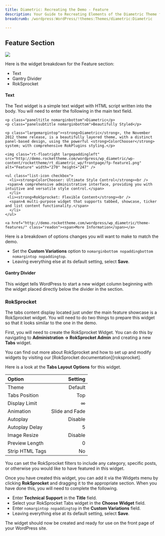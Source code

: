 ```yaml
---
title: Diametric: Recreating the Demo - Feature
description: Your Guide to Recreating Elements of the Diametric Theme for WordPress
breadcrumb: /wordpress:WordPress/!themes:Themes/diametric:Diametric

---
```


Feature Section
-----
![][demo3]

Here is the widget breakdown for the Feature section:

* Text
* Gantry Divider
* RokSprocket

#### Text
The Text widget is a simple text widget with HTML script written into the body. You will need to enter the following in the main text field.

~~~
<p class="paneltitle nomarginbottom">Diametric</p>
<p class="panelsubtitle nomarginbottom">Beautifully Styled</p>

<p class="largemargintop"><strong>Diametric</strong>, the November 2012 theme release, is a beautifully layered theme, with a distinct panel-based design, using the powerful <strong>ColorChooser</strong> system; with comprehensive RokPlugins styling.</p>

<img class="rt-floatright largepaddingleft" src="http://demo.rockettheme.com/wordpress/wp_diametric/wp-content/rockettheme/rt_diametric_wp/frontpage/fp-feature1.png" alt="Feature" width="270" height="247" />

<ul class="list-icon checkbox">
  <li><strong>ColorChooser: Ultimate Style Control</strong><br />
 <span>A comprehensive administrative interface, providing you with intuitive and versatile style control.</span>
  </li>
 <li><strong>RokSprocket: Flexible Content</strong><br />
  <span>A multi-purpose widget that supports tabbed, showcase, ticker and list content functionality.</span>
  </li>
</ul>

<a href="http://demo.rockettheme.com/wordpress/wp_diametric/theme-features/" class="readon"><span>More Information</span></a>
~~~

Here is a breakdown of options changes you will want to make to match the demo.

* Set the **Custom Variations** option to `nomarginbottom nopaddingbottom nomargintop nopaddingtop`.
* Leaving everything else at its default setting, select **Save**.

#### Gantry Divider
This widget tells WordPress to start a new widget column beginning with the widget placed directly below the divider in the section.

### RokSprocket
The tabs content display located just under the main feature showcase is a RokSprocket widget. You will need to do two things to prepare this widget so that it looks similar to the one in the demo.

First, you will need to create the RokSprocket Widget. You can do this by navigating to **Administration -> RokSprocket Admin** and creating a new **Tabs** widget. 

You can find out more about RokSprocket and how to set up and modify widgets by visiting our [RokSprocket documentation][roksprocket].

Here is a look at the **Tabs Layout Options** for this widget.

| Option          |        Setting |  
| :-------------- | -------------: |  
| Theme           |        Default |  
| Tabs Position   |            Top |  
| Display Limit   |              ∞ |  
| Animation       | Slide and Fade |  
| Autoplay        |        Disable |  
| Autoplay Delay  |              5 |  
| Image Resize    |        Disable |  
| Preview Length  |              0 |  
| Strip HTML Tags |             No |  

You can set the RokSprocket filters to include any category, specific posts, or otherwise you would like to have featured in this widget.

Once you have created this widget, you can add it via the Widgets menu by clicking **RokSprocket** and dragging it to the appropriate section. When you have done this, you will need to complete the following.

* Enter **Technical Support** in the **Title** field.
* Select your RokSprocket Tabs widget in the **Choose Widget** field.
* Enter `nomargintop nopaddingtop` in the **Custom Variations** field.
* Leaving everything else at its default setting, select **Save**.

The widget should now be created and ready for use on the front page of your WordPress site.

[demo3]: assets/demo_4.jpeg